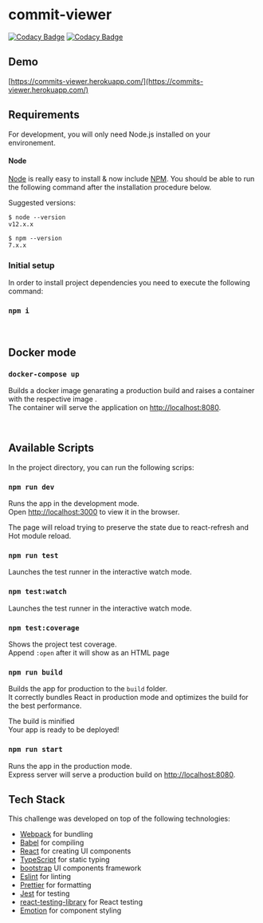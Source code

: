 # commit-viewer

[![Codacy Badge](https://app.codacy.com/project/badge/Grade/fe6d3e63528e40c0acc5d1c62041146c)](https://www.codacy.com/gh/filipe7rito/commit-viewer/dashboard?utm_source=github.com&amp;utm_medium=referral&amp;utm_content=filipe7rito/commit-viewer&amp;utm_campaign=Badge_Grade) [![Codacy Badge](https://app.codacy.com/project/badge/Coverage/fe6d3e63528e40c0acc5d1c62041146c)](https://www.codacy.com/gh/filipe7rito/commit-viewer/dashboard?utm_source=github.com&utm_medium=referral&utm_content=filipe7rito/commit-viewer&utm_campaign=Badge_Coverage)

## Demo

[https://commits-viewer.herokuapp.com/](https://commits-viewer.herokuapp.com/)

## Requirements

For development, you will only need Node.js installed on your environement.

#### Node

[Node](http://nodejs.org/) is really easy to install & now include [NPM](https://npmjs.org/).
You should be able to run the following command after the installation procedure
below.

Suggested versions: 

    $ node --version
    v12.x.x

    $ npm --version
    7.x.x

### Initial setup

In order to install project dependencies you need to execute the following command:
### `npm i`

<br>

## Docker mode

### `docker-compose up`

Builds a docker image genarating a production build and raises a container with the respective image .<br>
The container will serve the application on [http://localhost:8080](http://localhost:8080).

<br>

## Available Scripts

In the project directory, you can run the following scrips:

### `npm run dev`

Runs the app in the development mode.<br>
Open [http://localhost:3000](http://localhost:3000) to view it in the browser.

The page will reload trying to preserve the state due to react-refresh and Hot module reload.<br>

### `npm run test`

Launches the test runner in the interactive watch mode.<br>

### `npm test:watch`

Launches the test runner in the interactive watch mode.<br>

### `npm test:coverage`

Shows the project test coverage.<br>
Append `:open` after it will show as an HTML page

### `npm run build`

Builds the app for production to the `build` folder.<br>
It correctly bundles React in production mode and optimizes the build for the best performance.

The build is minified<br>
Your app is ready to be deployed!

### `npm run start`

Runs the app in the production mode.<br>
Express server will serve a production build on [http://localhost:8080](http://localhost:8080).


## Tech Stack

This challenge was developed on top of the following technologies:

- [Webpack](https://webpack.js.org/) for bundling
- [Babel](https://babeljs.io/) for compiling
- [React](https://reactjs.org/) for creating UI components
- [TypeScript](https://www.typescriptlang.org/) for static typing
- [bootstrap](https://getbootstrap.com/) UI components framework
- [Eslint](https://eslint.org/) for linting
- [Prettier](https://prettier.io/) for formatting
- [Jest](https://jestjs.io/) for testing
- [react-testing-library](https://github.com/kentcdodds/react-testing-library) for React testing
- [Emotion](https://emotion.sh/) for component styling


